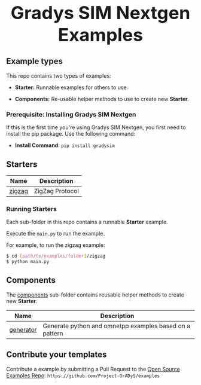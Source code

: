 <p align="center" dir="auto"><br/>
<b> <font size="+15">Gradys SIM Nextgen Examples</font></b><br/>

## Example types

This repo contains two types of examples:

- **Starter:** Runnable examples for others to use. 

- **Components:** Re-usable helper methods to use to create new **Starter**.

### Prerequisite: Installing Gradys SIM Nextgen

If this is the first time you're using Gradys SIM Nextgen, you first need to install the pip package. Use the following command:
- **Install Command**: `pip install gradysim`

## Starters

| Name                           | Description                                        |
|--------------------------------|----------------------------------------------------|
| [zigzag](zigzag)     | ZigZag Protocol                                  |

### Running Starters

Each sub-folder in this repo contains a runnable **Starter** example.

Execute the `main.py` to run the example.

For example, to run the zigzag example:

```bash
$ cd [path/to/examples/folder]/zigzag
$ python main.py
```

## Components

The [components](components) sub-folder contains reusable helper methods to create new **Starter**.

| Name                          | Description                                                                         |
|-------------------------------|-------------------------------------------------------------------------------------|
| [generator](components/generator) | Generate python and omnetpp examples based on a pattern |

## Contribute your templates

Contribute a example by submitting a Pull Request to the [Open Source Examples Repo](https://github.com/Project-GrADyS/examples): `https://github.com/Project-GrADyS/examples`
